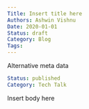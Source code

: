 ```yaml
---
Title: Insert title here
Authors: Ashwin Vishnu
Date: 2020-01-01
Status: draft
Category: Blog
Tags:
---
```


Alternative meta data

```yaml
Status: published
Category: Tech Talk
```

Insert body here
